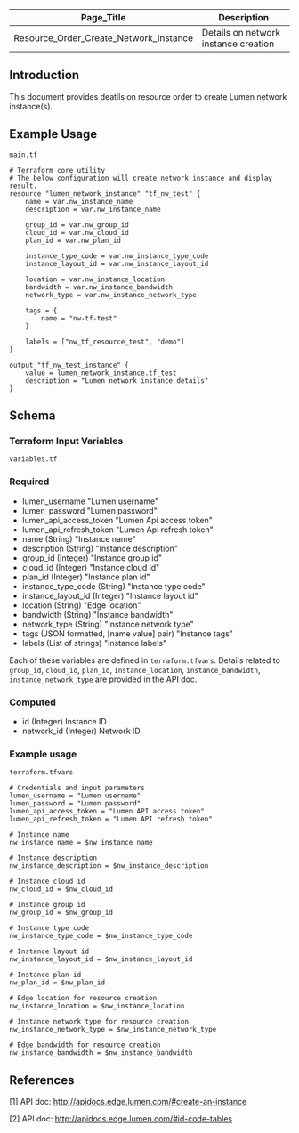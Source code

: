 | Page_Title      | Description                                 |
|-----------------|---------------------------------------------|
| Resource_Order_Create_Network_Instance  | Details on network instance creation |

## Introduction
This document provides deatils on resource order to create Lumen network instance(s).

## Example Usage
`main.tf`
```hcl
# Terraform core utility
# The below configuration will create network instance and display result.
resource "lumen_network_instance" "tf_nw_test" {
    name = var.nw_instance_name
    description = var.nw_instance_name

    group_id = var.nw_group_id
    cloud_id = var.nw_cloud_id
    plan_id = var.nw_plan_id

    instance_type_code = var.nw_instance_type_code
    instance_layout_id = var.nw_instance_layout_id

    location = var.nw_instance_location
    bandwidth = var.nw_instance_bandwidth
    network_type = var.nw_instance_network_type

    tags = {
        name = "nw-tf-test"
    }

    labels = ["nw_tf_resource_test", "demo"]
}

output "tf_nw_test_instance" {
    value = lumen_network_instance.tf_test
    description = "Lumen network instance details"
}
```

## Schema

### Terraform Input Variables
`variables.tf`
### Required
- lumen_username "Lumen username"
- lumen_password "Lumen password"
- lumen_api_access_token "Lumen Api access token"
- lumen_api_refresh_token "Lumen Api refresh token"
- name (String) "Instance name"
- description (String) "Instance description"
- group_id (Integer) "Instance group id"
- cloud_id (Integer) "Instance cloud id"
- plan_id (Integer) "Instance plan id"
- instance_type_code (String) "Instance type code"
- instance_layout_id (Integer) "Instance layout id"
- location (String) "Edge location"
- bandwidth (String) "Instance bandwidth"
- network_type (String) "Instance network type"
- tags (JSON formatted, [name value] pair) "Instance tags"
- labels (List of strings) "Instance labels"

Each of these variables are defined in `terraform.tfvars`. Details related to `group_id`, `cloud_id`, `plan_id`, `instance_location`, `instance_bandwidth`, `instance_network_type` are provided in the API doc.

### Computed
- id (Integer) Instance ID
- network_id (Integer) Network ID

### Example usage
`terraform.tfvars`
```hcl
# Credentials and input parameters
lumen_username = "Lumen username"
lumen_password = "Lumen password"
lumen_api_access_token = "Lumen API access token"
lumen_api_refresh_token = "Lumen API refresh token"

# Instance name
nw_instance_name = $nw_instance_name

# Instance description
nw_instance_description = $nw_instance_description

# Instance cloud id
nw_cloud_id = $nw_cloud_id

# Instance group id
nw_group_id = $nw_group_id

# Instance type code
nw_instance_type_code = $nw_instance_type_code

# Instance layout id
nw_instance_layout_id = $nw_instance_layout_id

# Instance plan id
nw_plan_id = $nw_plan_id

# Edge location for resource creation
nw_instance_location = $nw_instance_location

# Instance network type for resource creation
nw_instance_network_type = $nw_instance_network_type

# Edge bandwidth for resource creation
nw_instance_bandwidth = $nw_instance_bandwidth
```

## References
<a id="1">[1]</a> API doc: http://apidocs.edge.lumen.com/#create-an-instance

<a id="2">[2]</a> API doc: http://apidocs.edge.lumen.com/#id-code-tables
